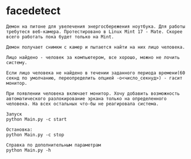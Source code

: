 facedetect
==========
	Демон на питоне для увелечения энергосбережения ноутбука. Для работы требутеся веб-камера. Протестировано в Linux Mint 17 - Mate. Скорее всего работать пока будет только на Mint. 
	
	Демон получает снимкм с камер и пытается найти на них лицо человека.
	
	Лицо найдено - человек за компьютером, все хорошо, можно не лочить систему.
	
	Если лицо человека не найдено в течении заданного периода времени(60 секнд по умолчанию, переопределить опцией -o<число_секнуд>) - гасит монитор.
	
	При появлении человека включает монитор. Хочу добавить возможность автоматического разлокирование эркана только на определенного человека. На всех остальных что-бы не реагировала система.

	Запуск
	python Main.py -c start 

	Остановка:
	python Main.py -c stop

	Справка по дополнительным параметрам
	python Main.py -h
